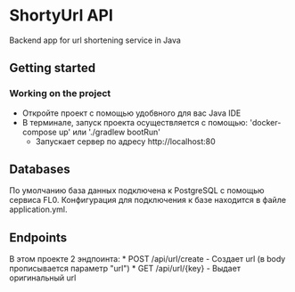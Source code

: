 # ShortyUrl API
Backend app for url shortening service in Java

## Getting started

### Working on the project

* Откройте проект с помощью удобвного для вас Java IDE
* В терминале, запуск проекта осуществляется с помощью: 'docker-compose up' или './gradlew bootRun'
    * Запускает сервер по адресу http://localhost:80

## Databases
По умолчанию база данных подключена к PostgreSQL с помощью сервиса FL0. Конфигурация для подключения к базе находится в файле application.yml.

## Endpoints
В этом проекте 2 эндпоинта:
      * POST /api/url/create - Создает url (в body прописывается параметр "url")
      * GET /api/url/{key} - Выдает оригинальный url
